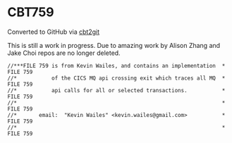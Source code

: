 # CBT759
Converted to GitHub via [cbt2git](https://github.com/wizardofzos/cbt2git)

This is still a work in progress. 
Due to amazing work by Alison Zhang and Jake Choi repos are no longer deleted.

```
//***FILE 759 is from Kevin Wailes, and contains an implementation  *   FILE 759
//*           of the CICS MQ api crossing exit which traces all MQ  *   FILE 759
//*           api calls for all or selected transactions.           *   FILE 759
//*                                                                 *   FILE 759
//*       email:  "Kevin Wailes" <kevin.wailes@gmail.com>           *   FILE 759
//*                                                                 *   FILE 759
```
